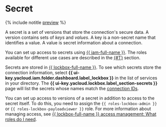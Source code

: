 # Secret

{% include notitle [preview](../../_includes/note-preview.md) %}

A secret is a set of versions that store the connection's secure data. A version contains sets of _keys_ and _values_. A key is a non-secret name that identifies a value. A value is secret information about a connection.

You can set up access to secrets using [{{ iam-full-name }}](../../iam/index.yaml). The roles available for different use cases are described in the [{#T}](../security/index.md) section.

Secrets are stored in [{{ lockbox-full-name }}](../../lockbox/index.yaml). To see which secrets store the connection information, select **{{ ui-key.yacloud.iam.folder.dashboard.label_lockbox }}** in the list of services in your directory. The **{{ ui-key.yacloud.lockbox.label_section-secrets }}** page will list the secrets whose names match the [connection IDs](../operations/update-connection.md#list-connections).

You can set up access to versions of a secret in addition to access to the secret itself. To do this, you need to assign the `{{ roles-lockbox-admin }}` or `{{ roles-lockbox-payloadviewer }}` role. For more information about managing access, see [{{ lockbox-full-name }} access management: What roles do I need](../security/connection-manager-roles.md#choosing-roles).